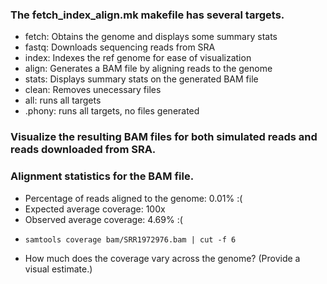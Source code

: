 ### The fetch_index_align.mk makefile has several targets.
- fetch: Obtains the genome and displays some summary stats
- fastq: Downloads sequencing reads from SRA
- index: Indexes the ref genome for ease of visualization
- align: Generates a BAM file by aligning reads to the genome
- stats: Displays summary stats on the generated BAM file
- clean: Removes unecessary files
- all: runs all targets
- .phony: runs all targets, no files generated
### Visualize the resulting BAM files for both simulated reads and reads downloaded from SRA.

### Alignment statistics for the BAM file.
- Percentage of reads aligned to the genome: 0.01% :(
- Expected average coverage: 100x
- Observed average coverage: 4.69% :(
- ```
  samtools coverage bam/SRR1972976.bam | cut -f 6
  ```
- How much does the coverage vary across the genome? (Provide a visual estimate.)
